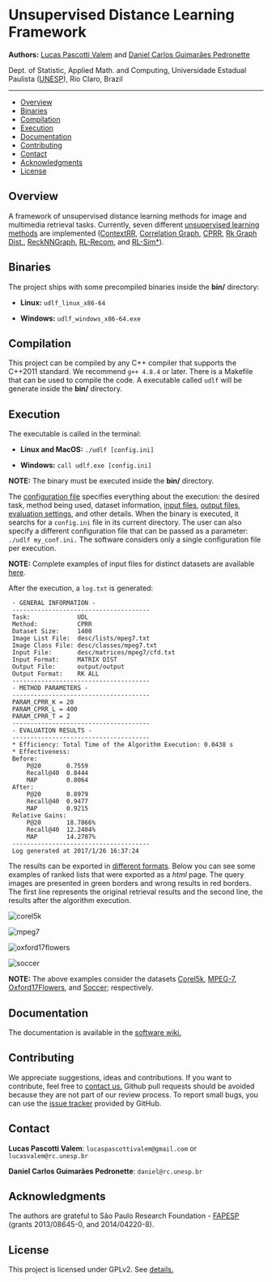 # Unsupervised Distance Learning Framework

**Authors:** [Lucas Pascotti Valem](https://github.com/lucasPV/) and [Daniel Carlos Guimarães Pedronette](http://www.ic.unicamp.br/~dcarlos/)

Dept. of Statistic, Applied Math. and Computing, Universidade Estadual Paulista ([UNESP](http://www.rc.unesp.br/)), Rio Claro, Brazil

----------------------
* [Overview](#overview)
* [Binaries](#binaries)
* [Compilation](#compilation)
* [Execution](#execution)
* [Documentation](#documentation)
* [Contributing](#contributing)
* [Contact](#contact)
* [Acknowledgments](#acknowledgments)
* [License](#license)

## Overview
A framework of unsupervised distance learning methods for image and multimedia retrieval tasks.
Currently, seven different [unsupervised learning methods](https://github.com/lucasPV/UDLF/wiki/Methods) are implemented
([ContextRR](http://dl.acm.org/citation.cfm?id=1948207.1948291),
[Correlation Graph](http://dx.doi.org/10.1016/j.neucom.2016.03.081),
[CPRR](http://dx.doi.org/10.1109/SIBGRAPI.2016.042),
[Rk Graph Dist.](http://dx.doi.org/10.1016/j.patrec.2016.05.021),
[ReckNNGraph](http://dx.doi.org/10.1016/j.imavis.2013.12.009), 
[RL-Recom](http://dx.doi.org/10.1145/2671188.2749336),
and [RL-Sim*](http://dx.doi.org/10.1145/2671188.2749335)).

## Binaries
The project ships with some precompiled binaries inside the **bin/** directory:

- **Linux:** `udlf_linux_x86-64`

- **Windows:** `udlf_windows_x86-64.exe`

## Compilation
This project can be compiled by any C++ compiler that supports the C++2011 standard. We recommend `g++ 4.8.4` or later.
There is a Makefile that can be used to compile the code. A executable called `udlf` will be generate inside the **bin/** directory.

## Execution
The executable is called in the terminal:

- **Linux and MacOS:** `./udlf [config.ini]`

- **Windows:**  `call udlf.exe [config.ini]`

**NOTE:** The binary must be executed inside the **bin/** directory.

The [configuration file](https://github.com/lucasPV/UDLF/wiki/Configuration) specifies everything about the execution:
the desired task, method being used, dataset information, [input files](https://github.com/lucasPV/UDLF/wiki/File-Formats),
[output files](https://github.com/lucasPV/UDLF/wiki/File-Formats), 
[evaluation settings](https://github.com/lucasPV/UDLF/wiki/Evaluation), 
and other details.
When the binary is executed, it searchs for a `config.ini` file in its current directory. The user can also specify a different
configuration file that can be passed as a parameter: `./udlf my_conf.ini.` The software considers only a single configuration file per execution.

**NOTE:** Complete examples of input files for distinct datasets are available [here](https://github.com/lucasPV/Datasets).

After the execution, a `log.txt` is generated:

```
 - GENERAL INFORMATION -
 --------------------------------------
 Task:             UDL
 Method:           CPRR
 Dataset Size:     1400
 Image List File:  desc/lists/mpeg7.txt
 Image Class File: desc/classes/mpeg7.txt
 Input File:       desc/matrices/mpeg7/cfd.txt
 Input Format:     MATRIX DIST
 Output File:      output/output
 Output Format:    RK ALL
 --------------------------------------
 - METHOD PARAMETERS -
 --------------------------------------
 PARAM_CPRR_K = 20
 PARAM_CPRR_L = 400
 PARAM_CPRR_T = 2
 --------------------------------------
 - EVALUATION RESULTS -
 --------------------------------------
 * Efficiency: Total Time of the Algorithm Execution: 0.0438 s
 * Effectiveness:
 Before:
	 P@20		0.7559
	 Recall@40	0.8444
	 MAP		0.8064
 After:
	 P@20		0.8979
	 Recall@40	0.9477
	 MAP		0.9215
 Relative Gains:
	 P@20		18.7866%
	 Recall@40	12.2404%
	 MAP		14.2707%
 --------------------------------------
 Log generated at 2017/1/26 16:37:24
```

The results can be exported in [different formats](https://github.com/lucasPV/UDLF/wiki/File-Formats).
Below you can see some examples of ranked lists that were exported as a *html* page.
The query images are presented in green borders and wrong results in red borders.
The first line represents the original retrieval results and the second line, the results after the algorithm execution.

![corel5k](https://github.com/lucasPV/UDLF/blob/master/visual_examples/corel5k.png)

![mpeg7](https://github.com/lucasPV/UDLF/blob/master/visual_examples/mpeg7.png)

![oxford17flowers](https://github.com/lucasPV/UDLF/blob/master/visual_examples/oxford17flowers.png)

![soccer](https://github.com/lucasPV/UDLF/blob/master/visual_examples/soccer.png)

**NOTE:** The above examples consider the datasets 
[Corel5k](http://www.ci.gxnu.edu.cn/cbir/Dataset.aspx),
[MPEG-7](http://www.dabi.temple.edu/~shape/MPEG7/dataset.html),
[Oxford17Flowers](http://www.robots.ox.ac.uk/~vgg/data/flowers/), and
[Soccer](http://lear.inrialpes.fr/people/vandeweijer/data.html);
respectively.

## Documentation
The documentation is available in the [software wiki.](https://github.com/lucasPV/UDLF/wiki)

## Contributing
We appreciate suggestions, ideas and contributions.
If you want to contribute, feel free to [contact us.](#contact)
Github pull requests should be avoided because they are not part of our review process.
To report small bugs, you can use the [issue tracker](https://github.com/lucasPV/UDLF/issues) provided by GitHub.

## Contact
**Lucas Pascotti Valem**: `lucaspascottivalem@gmail.com` or `lucasvalem@rc.unesp.br`

**Daniel Carlos Guimarães Pedronette**: `daniel@rc.unesp.br`

## Acknowledgments
The authors are grateful to São Paulo Research Foundation - [FAPESP](http://www.fapesp.br/en/) (grants 2013/08645-0, and 2014/04220-8).

## License
This project is licensed under GPLv2. See [details.](https://github.com/lucasPV/UDLF/blob/master/LICENSE)
